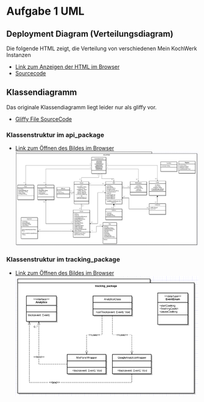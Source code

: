 # Aufgabe 1  UML 

## Deployment Diagram (Verteilungsdiagram)
Die folgende HTML zeigt, die Verteilung von verschiedenen Mein KochWerk Instanzen
- [Link zum Anzeigen der HTML im Browser](https://stirnraten.de/softwaretechnik/deployment_diagram.html)
- [Sourcecode](deployment_diagram.html)

## Klassendiagramm 
Das originale Klassendiagramm liegt leider nur als gliffy vor.
- [Gliffy File SourceCode](klassendiagramm.gliffy)

### Klassenstruktur im api_package
- [Link zum Öffnen des Bildes im Browser](https://stirnraten.de/softwaretechnik/api_package.png)
![Api Package Image File](api_package.png "api_package")

### Klassenstruktur im tracking_package
- [Link zum Öffnen des Bildes im Browser](https://stirnraten.de/softwaretechnik/tracking_package.png)
![alt text](tracking_package.png "tracking_package")
